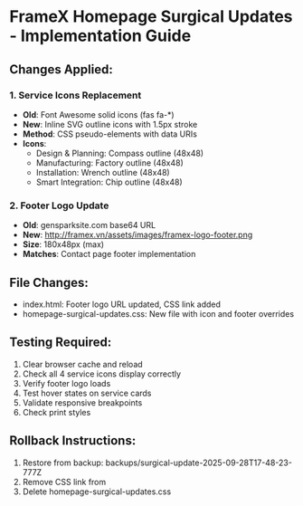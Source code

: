 
# FrameX Homepage Surgical Updates - Implementation Guide

## Changes Applied:

### 1. Service Icons Replacement
- **Old**: Font Awesome solid icons (fas fa-*)
- **New**: Inline SVG outline icons with 1.5px stroke
- **Method**: CSS pseudo-elements with data URIs
- **Icons**:
  - Design & Planning: Compass outline (48x48)
  - Manufacturing: Factory outline (48x48)
  - Installation: Wrench outline (48x48)
  - Smart Integration: Chip outline (48x48)

### 2. Footer Logo Update
- **Old**: gensparksite.com base64 URL
- **New**: http://framex.vn/assets/images/framex-logo-footer.png
- **Size**: 180x48px (max)
- **Matches**: Contact page footer implementation

## File Changes:
- index.html: Footer logo URL updated, CSS link added
- homepage-surgical-updates.css: New file with icon and footer overrides

## Testing Required:
1. Clear browser cache and reload
2. Check all 4 service icons display correctly
3. Verify footer logo loads
4. Test hover states on service cards
5. Validate responsive breakpoints
6. Check print styles

## Rollback Instructions:
1. Restore from backup: backups/surgical-update-2025-09-28T17-48-23-777Z
2. Remove CSS link from <head>
3. Delete homepage-surgical-updates.css
